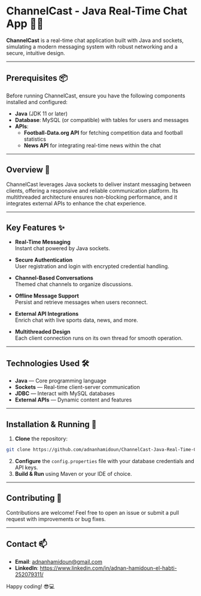 # ChannelCast - Java Real-Time Chat App 🚀💬

**ChannelCast** is a real-time chat application built with Java and sockets, simulating a modern messaging system with robust networking and a secure, intuitive design.

---

## Prerequisites 📦

Before running ChannelCast, ensure you have the following components installed and configured:

- **Java** (JDK 11 or later)
- **Database**: MySQL (or compatible) with tables for users and messages
- **APIs**:
  - **Football-Data.org API** for fetching competition data and football statistics
  - **News API** for integrating real-time news within the chat

---

## Overview 📖

ChannelCast leverages Java sockets to deliver instant messaging between clients, offering a responsive and reliable communication platform. Its multithreaded architecture ensures non-blocking performance, and it integrates external APIs to enhance the chat experience.

---

## Key Features ✨

- **Real-Time Messaging**  
  Instant chat powered by Java sockets.

- **Secure Authentication**  
  User registration and login with encrypted credential handling.

- **Channel-Based Conversations**  
  Themed chat channels to organize discussions.

- **Offline Message Support**  
  Persist and retrieve messages when users reconnect.

- **External API Integrations**  
  Enrich chat with live sports data, news, and more.

- **Multithreaded Design**  
  Each client connection runs on its own thread for smooth operation.

---

## Technologies Used 🛠️

- **Java** — Core programming language
- **Sockets** — Real-time client-server communication
- **JDBC** — Interact with MySQL databases
- **External APIs** — Dynamic content and features

---

## Installation & Running 🚀

1. **Clone** the repository:
  ```bash
  git clone https://github.com/adnanhamidoun/ChannelCast-Java-Real-Time-Chat-App.git
  ```
2. **Configure** the `config.properties` file with your database credentials and API keys.
3. **Build & Run** using Maven or your IDE of choice.

---

## Contributing 🤝

Contributions are welcome! Feel free to open an issue or submit a pull request with improvements or bug fixes.

---

## Contact 📫

- **Email**: adnanhamidoun@gmail.com  
- **LinkedIn**: https://www.linkedin.com/in/adnan-hamidoun-el-habti-252079311/

Happy coding! 😎💻


